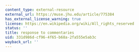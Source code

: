 ```yaml
---
content_type: external-resource
external_url: https://muse.jhu.edu/article/775384
has_external_license_warning: true
license: https://en.wikipedia.org/wiki/All_rights_reserved
status: ''
title: response to commentaries
uid: 331d986d-cf96-4f65-b68a-2fa555e5ab3c
wayback_url: ''
---
```

